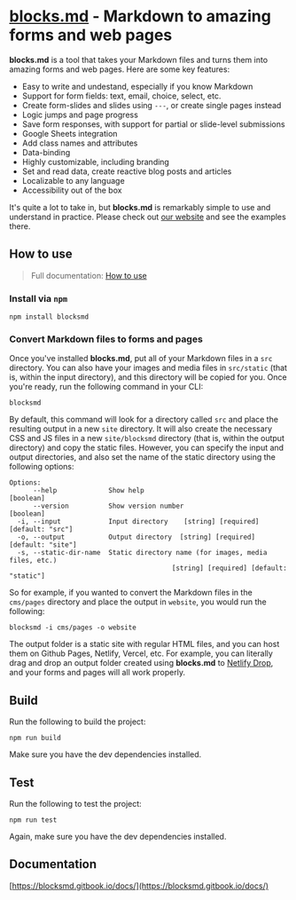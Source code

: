 # [blocks.md](https://blocks.md) - Markdown to amazing forms and web pages

**blocks.md** is a tool that takes your Markdown files and turns them into amazing forms and web pages. Here are some key features:

- Easy to write and undestand, especially if you know Markdown
- Support for form fields: text, email, choice, select, etc.
- Create form-slides and slides using `---`, or create single pages instead
- Logic jumps and page progress
- Save form responses, with support for partial or slide-level submissions
- Google Sheets integration
- Add class names and attributes
- Data-binding
- Highly customizable, including branding
- Set and read data, create reactive blog posts and articles
- Localizable to any language
- Accessibility out of the box

It's quite a lot to take in, but **blocks.md** is remarkably simple to use and understand in practice. Please check out [our website](https://blocks.md) and see the examples there.

## How to use

> Full documentation: [How to use](https://blocksmd.gitbook.io/docs/how-to-use)

### Install via `npm`

```
npm install blocksmd
```

### Convert Markdown files to forms and pages

Once you've installed **blocks.md**, put all of your Markdown files in a `src` directory. You can also have your images and media files in `src/static` (that is, within the input directory), and this directory will be copied for you. Once you're ready, run the following command in your CLI:

```
blocksmd
```

By default, this command will look for a directory called `src` and place the resulting output in a new `site` directory. It will also create the necessary CSS and JS files in a new `site/blocksmd` directory (that is, within the output directory) and copy the static files. However, you can specify the input and output directories, and also set the name of the static directory using the following options:

```
Options:
      --help             Show help                                     [boolean]
      --version          Show version number                           [boolean]
  -i, --input            Input directory    [string] [required] [default: "src"]
  -o, --output           Output directory  [string] [required] [default: "site"]
  -s, --static-dir-name  Static directory name (for images, media files, etc.)
                                         [string] [required] [default: "static"]
```

So for example, if you wanted to convert the Markdown files in the `cms/pages` directory and place the output in `website`, you would run the following:

```
blocksmd -i cms/pages -o website
```

The output folder is a static site with regular HTML files, and you can host them on Github Pages, Netlify, Vercel, etc. For example, you can literally drag and drop an output folder created using **blocks.md** to [Netlify Drop](https://app.netlify.com/drop), and your forms and pages will all work properly.

## Build

Run the following to build the project:

```
npm run build
```

Make sure you have the dev dependencies installed.

## Test

Run the following to test the project:

```
npm run test
```

Again, make sure you have the dev dependencies installed.

## Documentation

[https://blocksmd.gitbook.io/docs/](https://blocksmd.gitbook.io/docs/)
